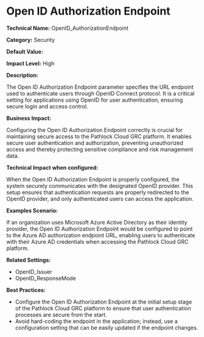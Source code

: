 # Open ID Authorization Endpoint

**Technical Name:** OpenID_AuthorizationEndpoint

**Category:** Security

**Default Value:**

**Impact Level:** High

**Description:**

The Open ID Authorization Endpoint parameter specifies the URL endpoint used to authenticate users through OpenID Connect protocol. It is a critical setting for applications using OpenID for user authentication, ensuring secure login and access control.

**Business Impact:**

Configuring the Open ID Authorization Endpoint correctly is crucial for maintaining secure access to the Pathlock Cloud GRC platform. It enables secure user authentication and authorization, preventing unauthorized access and thereby protecting sensitive compliance and risk management data.

**Technical Impact when configured:**

When the Open ID Authorization Endpoint is properly configured, the system securely communicates with the designated OpenID provider. This setup ensures that authentication requests are properly redirected to the OpenID provider, and only authenticated users can access the application.

**Examples Scenario:**

If an organization uses Microsoft Azure Active Directory as their identity provider, the Open ID Authorization Endpoint would be configured to point to the Azure AD authorization endpoint URL, enabling users to authenticate with their Azure AD credentials when accessing the Pathlock Cloud GRC platform.

**Related Settings:**

- OpenID_Issuer
- OpenID_ResponseMode

**Best Practices:** 

- Configure the Open ID Authorization Endpoint at the initial setup stage of the Pathlock Cloud GRC platform to ensure that user authentication processes are secure from the start.
- Avoid hard-coding the endpoint in the application; instead, use a configuration setting that can be easily updated if the endpoint changes.